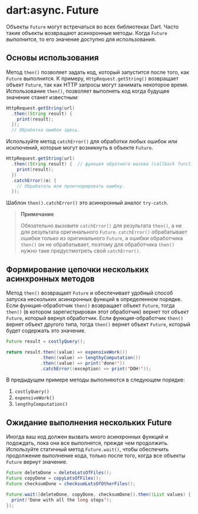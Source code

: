 # dart:async. Future

Объекты `Future` могут встречаться во всех библиотеках Dart. Часто такие объекты возвращают асинхронные методы. Когда `Future` *выполнится*, то его значение доступно для использования.

## Основы использования

Метод `then()` позволяет задать код, который запустится после того, как `Future` выполнится. К примеру, `HttpRequest.getString()` возвращает объект `Future`, так как HTTP запросы могут занимать некоторое время. Использование `then()`, позволяет выполнять код когда будущее значение станет известным:

```java
HttpRequest.getString(url)
  .then((String result) {
    print(result); 
  });
  // Обработка ошибок здесь.
```

Используйте метод `catchError()` для обработки любых ошибок или исключений, которые могут возникнуть в объекте `Future`.

```java
HttpRequest.getString(url)
  .then((String result) {  // функция обратного вызова (callback function)
    print(result); 
  })
  .catchError((e) {
    // Обрабатать или проигнорировать ошибку.
  });
```

Шаблон `then().catchError()` это асинхронный аналог `try-catch`.

> **Примечание**
> 
>Обязательно вызовите `catchError()` для результата `then()`, а не для результата оригинального `Future`. `catchError()` обрабатывает ошибки только из оригинального `Future`, а ошибки обработчика `then()` он не обрабатывает, поэтому для обработчика `then()` нужно таке предустмотреть свой `catchError()`.

## Формирование цепочки нескольких асинхронных методов

Метод `then()` возвращает `Future` и обеспечивает удобный способ запуска нескольких асинхронных функций в определенном порядке. Если функция-обработчик `then()` возвращает объект `Future`, тогда `then()` (в котором зарегистрирован этот обработчик) вернет тот объект `Future`, который вернул обработчик. Если функция-обработчик `then()` вернет объект другого типа, тогда `then()` вернет объект `Future`, который будет содержать это значение. 

```java
Future result = costlyQuery();

return result.then((value) => expensiveWork())
             .then((value) => lengthyComputation())
             .then((value) => print('done!'))
             .catchError((exception) => print('DOH!'));
```

В предыдущем примере методы выполняются в следующем порядке:
1. `costlyQuery()`
2. `expensiveWork()`
3. `lengthyComputation()`

## Ожидание выполнения нескольких Future

Иногда ваш код должен вызвать много асинхронных функций и подождать, пока они все выполнятся, прежде чем продолжить. Используйте статичный метод `Future.wait()`, чтобы обеспечить продолжение выполнение кода, только после того, когда все объекты `Future` вернут значение.

```java
Future deleteDone = deleteLotsOfFiles();
Future copyDone = copyLotsOfFiles();
Future checksumDone = checksumLotsOfOtherFiles();

Future.wait([deleteDone, copyDone, checksumDone]).then((List values) {
  print('Done with all the long steps');
});
```